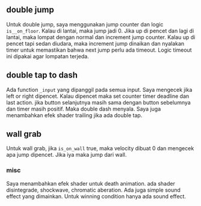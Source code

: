 
## double jump
Untuk double jump, saya menggunakan jump counter dan logic `is__on_floor`. Kalau di lantai, maka jump jadi 0. Jika up di pencet dan lagi di lantai, maka lompat dengan normal dan increment jump counter. Kalau up di pencet tapi sedan diudara, maka increment jump dinaikan dan nyalakan timer untuk memastikan bahwa next jump perlu ada timeout. Logic timeout ini dipakai agar lompatan terjeda.

## double tap to dash
Ada function `_input` yang dipanggil pada semua input. Saya mengecek jika left or right dipencet. Kalau dipencet maka set counter timer deadline dan last action. jika button selanjutnya masih sama dengan button sebelumnya dan timer masih positif. Maka double dash menyala. Saya juga menambahkan efek shader trailing jika ada double tap.

## wall grab
Untuk wall grab, jika `is_on_wall` true, maka velocity dibuat 0 dan mengecek apa jump dipencet. Jika iya maka jump dari wall.

### misc
Saya menambahkan efek shader untuk death animation. ada shader disintegrade, shockwave, chromatic aberation. Ada juga simple sound effect yang dimainkan. Untuk winning condition hanya ada sound effect.
